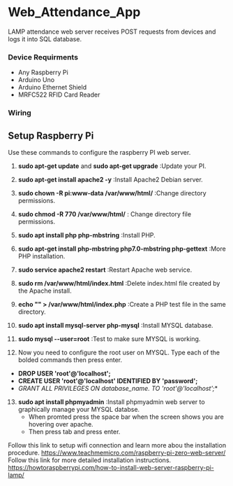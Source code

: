 # Web_Attendance_App
LAMP attendance web server receives POST requests from devices and logs it into SQL database. 

### Device Requirments
- Any Raspberry Pi
- Arduino Uno
- Arduino Ethernet Shield
- MRFC522 RFID Card Reader


### Wiring



## Setup Raspberry Pi
Use these commands to configure the raspberry PI web server.

1. **sudo apt-get update** and **sudo apt-get upgrade** :Update your PI.

2. **sudo apt-get install apache2 -y** :Install Apache2 Debian server.

3. **sudo chown -R pi:www-data /var/www/html/** :Change directory permissions.

4. **sudo chmod -R 770 /var/www/html/** : Change directory file permissions.

5. **sudo apt install php php-mbstring** :Install PHP.

6. **sudo apt-get install php-mbstring php7.0-mbstring php-gettext** :More PHP installation.

7. **sudo service apache2 restart** :Restart Apache web service.

8. **sudo rm /var/www/html/index.html** :Delete index.html file created by the Apache install.

9. **echo "<?php phpinfo ();?>" > /var/www/html/index.php** :Create a PHP test file in the same directory.

10. **sudo apt install mysql-server php-mysql** :Install MYSQL database.

11. **sudo mysql --user=root** :Test to make sure MYSQL is working.

12. Now you need to configure the root user on MYSQL. Type each of the bolded commands then press enter.
   - **DROP USER 'root'@'localhost';**
   - **CREATE USER 'root'@'localhost' IDENTIFIED BY 'password';**
   - **GRANT ALL PRIVILEGES ON database_name.* TO 'root'@'localhost';**

13. **sudo apt install phpmyadmin** :Install phpmyadmin web server to graphically manage your MYSQL databse.
    - When promted press the space bar when the screen shows you are hovering over apache.
    - Then press tab and press enter.


Follow this link to setup wifi connection and learn more abou the installation procedure. 
https://www.teachmemicro.com/raspberry-pi-zero-web-server/
Follow this link for more detailed installation instructions.
https://howtoraspberrypi.com/how-to-install-web-server-raspberry-pi-lamp/
